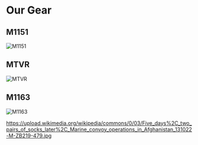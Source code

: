 # Our Gear

## M1151
![M1151](https://upload.wikimedia.org/wikipedia/commons/3/3f/M1151.jpg)

## MTVR
![MTVR](https://upload.wikimedia.org/wikipedia/commons/7/79/MTVR.jpg)

## M1163
![M1163](https://upload.wikimedia.org/wikipedia/commons/a/a5/USMC_ITV_ESS.jpg)


https://upload.wikimedia.org/wikipedia/commons/0/03/Five_days%2C_two_pairs_of_socks_later%2C_Marine_convoy_operations_in_Afghanistan_131022-M-ZB219-479.jpg

